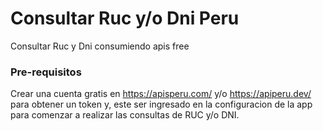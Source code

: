 # Consultar Ruc y/o Dni Peru
Consultar Ruc y Dni consumiendo apis free

### Pre-requisitos
Crear una cuenta gratis en https://apisperu.com/ y/o https://apiperu.dev/ para obtener un token y, este ser ingresado en la configuracion de la app para comenzar a realizar las consultas de RUC y/o DNI.


